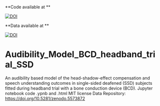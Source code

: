 **Code available at **

[![DOI](https://zenodo.org/badge/562272065.svg)](https://zenodo.org/badge/latestdoi/562272065)

**Data available at **

[![DOI](https://zenodo.org/badge/DOI/10.5281/zenodo.7295445.svg)](https://doi.org/10.5281/zenodo.7295445)

# Audibility_Model_BCD_headband_trial_SSD
An audibility based model of the head-shadow-effect compensation and speech understanding outcomes in single-sided deafened (SSD) subjects fitted during headband trial with a bone conduction device (BCD).
Jupyter notebook code .ypnb and .html
MIT license
Data Repository: https://doi.org/10.5281/zenodo.5573872
